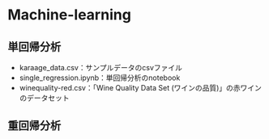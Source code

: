 # Machine-learning 

## 単回帰分析
- karaage_data.csv：サンプルデータのcsvファイル
- single_regression.ipynb：単回帰分析のnotebook
- winequality-red.csv：「Wine Quality Data Set (ワインの品質)」の赤ワインのデータセット

## 重回帰分析
